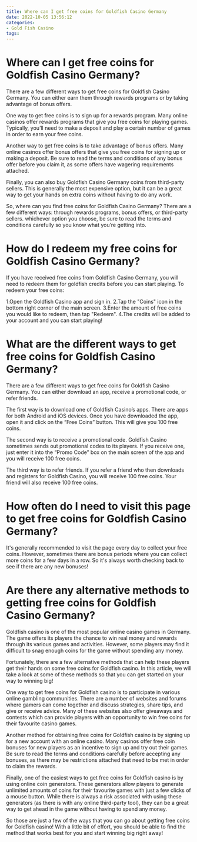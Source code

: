 ```yaml
---
title: Where can I get free coins for Goldfish Casino Germany 
date: 2022-10-05 13:56:12
categories:
- Gold Fish Casino
tags:
---
```



#  Where can I get free coins for Goldfish Casino Germany? 

There are a few different ways to get free coins for Goldfish Casino Germany. You can either earn them through rewards programs or by taking advantage of bonus offers.

One way to get free coins is to sign up for a rewards program. Many online casinos offer rewards programs that give you free coins for playing games. Typically, you’ll need to make a deposit and play a certain number of games in order to earn your free coins.

Another way to get free coins is to take advantage of bonus offers. Many online casinos offer bonus offers that give you free coins for signing up or making a deposit. Be sure to read the terms and conditions of any bonus offer before you claim it, as some offers have wagering requirements attached.

Finally, you can also buy Goldfish Casino Germany coins from third-party sellers. This is generally the most expensive option, but it can be a great way to get your hands on extra coins without having to do any work.

So, where can you find free coins for Goldfish Casino Germany? There are a few different ways: through rewards programs, bonus offers, or third-party sellers. whichever option you choose, be sure to read the terms and conditions carefully so you know what you’re getting into.

#  How do I redeem my free coins for Goldfish Casino Germany?

If you have received free coins from Goldfish Casino Germany, you will need to redeem them for goldfish credits before you can start playing. To redeem your free coins:

1.Open the Goldfish Casino app and sign in.
2.Tap the "Coins" icon in the bottom right corner of the main screen.
3.Enter the amount of free coins you would like to redeem, then tap "Redeem".
4.The credits will be added to your account and you can start playing!

#  What are the different ways to get free coins for Goldfish Casino Germany?

There are a few different ways to get free coins for Goldfish Casino Germany. You can either download an app, receive a promotional code, or refer friends.

The first way is to download one of Goldfish Casino’s apps. There are apps for both Android and iOS devices. Once you have downloaded the app, open it and click on the “Free Coins” button. This will give you 100 free coins.

The second way is to receive a promotional code. Goldfish Casino sometimes sends out promotional codes to its players. If you receive one, just enter it into the “Promo Code” box on the main screen of the app and you will receive 100 free coins.

The third way is to refer friends. If you refer a friend who then downloads and registers for Goldfish Casino, you will receive 100 free coins. Your friend will also receive 100 free coins.

#  How often do I need to visit this page to get free coins for Goldfish Casino Germany?

It's generally recommended to visit the page every day to collect your free coins. However, sometimes there are bonus periods where you can collect more coins for a few days in a row. So it's always worth checking back to see if there are any new bonuses!

#  Are there any alternative methods to getting free coins for Goldfish Casino Germany?

Goldfish casino is one of the most popular online casino games in Germany. The game offers its players the chance to win real money and rewards through its various games and activities. However, some players may find it difficult to snag enough coins for the game without spending any money.

Fortunately, there are a few alternative methods that can help these players get their hands on some free coins for Goldfish casino. In this article, we will take a look at some of these methods so that you can get started on your way to winning big! 

One way to get free coins for Goldfish casino is to participate in various online gambling communities. There are a number of websites and forums where gamers can come together and discuss strategies, share tips, and give or receive advice. Many of these websites also offer giveaways and contests which can provide players with an opportunity to win free coins for their favourite casino games. 

Another method for obtaining free coins for Goldfish casino is by signing up for a new account with an online casino. Many casinos offer free coin bonuses for new players as an incentive to sign up and try out their games. Be sure to read the terms and conditions carefully before accepting any bonuses, as there may be restrictions attached that need to be met in order to claim the rewards. 

Finally, one of the easiest ways to get free coins for Goldfish casino is by using online coin generators. These generators allow players to generate unlimited amounts of coins for their favourite games with just a few clicks of a mouse button. While there is always a risk associated with using these generators (as there is with any online third-party tool), they can be a great way to get ahead in the game without having to spend any money. 

So those are just a few of the ways that you can go about getting free coins for Goldfish casino! With a little bit of effort, you should be able to find the method that works best for you and start winning big right away!
